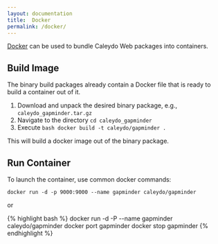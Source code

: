 ```yaml
---
layout: documentation
title:  Docker
permalink: /docker/
---
```


[Docker](http://docker.com/) can be used to bundle Caleydo Web packages into containers. 

## Build Image

The binary build packages already contain a Docker file that is ready to build a container out of it. 

1. Download and unpack the desired binary package, e.g., `caleydo_gapminder.tar.gz` 
2. Navigate to the directory `cd caleydo_gapminder`
3. Execute `bash docker build -t caleydo/gapminder .`

This will build a docker image out of the binary package. 

## Run Container

To launch the container, use common docker commands: 

`docker run -d -p 9000:9000 --name gapminder caleydo/gapminder`

or 

{% highlight bash %}
docker run -d -P --name gapminder caleydo/gapminder
docker port gapminder
docker stop gapminder
{% endhighlight %}